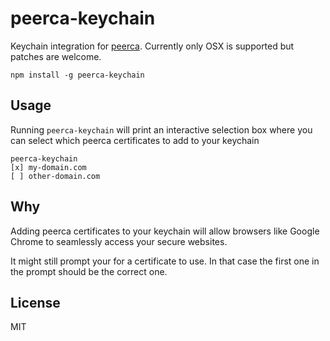 # peerca-keychain

Keychain integration for [peerca](https://github.com/substack/peerca).
Currently only OSX is supported but patches are welcome.

```
npm install -g peerca-keychain
```

## Usage

Running `peerca-keychain` will print an interactive selection box where you can
select which peerca certificates to add to your keychain

```
peerca-keychain
[x] my-domain.com
[ ] other-domain.com
```

## Why

Adding peerca certificates to your keychain will allow browsers like Google Chrome
to seamlessly access your secure websites.

It might still prompt your for a certificate to use. In that case the first one in the
prompt should be the correct one.

## License

MIT
